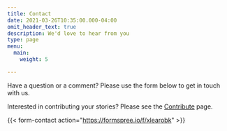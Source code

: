 ```yaml
---
title: Contact
date: 2021-03-26T10:35:00.000-04:00
omit_header_text: true
description: We'd love to hear from you
type: page
menu:
  main:
    weight: 5

---
```

Have a question or a comment?  Please use the form below to get in touch with us.

Interested in contributing your stories?  Please see the [Contribute](/contribute) page.

{{< form-contact action="https://formspree.io/f/xlearobk"  >}}